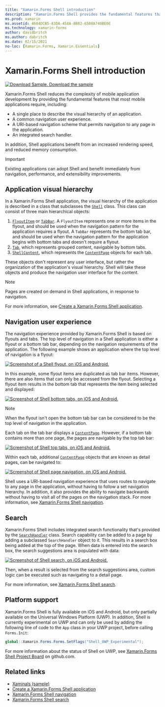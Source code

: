 ```yaml
---
title: "Xamarin.Forms Shell introduction"
description: "Xamarin.Forms Shell provides the fundamental features that most applications require, including a common navigation user experience, a URI-based navigation scheme, and an integrated search handler."
ms.prod: xamarin
ms.assetid: 4604DCB5-83DA-458A-8B02-6508A740BE0E
ms.technology: xamarin-forms
author: davidbritch
ms.author: dabritch
ms.date: 02/15/2021
no-loc: [Xamarin.Forms, Xamarin.Essentials]
---
```


# Xamarin.Forms Shell introduction

[![Download Sample.](~/media/shared/download.png) Download the sample](/samples/xamarin/xamarin-forms-samples/userinterface-xaminals/)

Xamarin.Forms Shell reduces the complexity of mobile application development by providing the fundamental features that most mobile applications require, including:

- A single place to describe the visual hierarchy of an application.
- A common navigation user experience.
- A URI-based navigation scheme that permits navigation to any page in the application.
- An integrated search handler.

In addition, Shell applications benefit from an increased rendering speed, and reduced memory consumption.

> [!IMPORTANT]
> Existing applications can adopt Shell and benefit immediately from navigation, performance, and extensibility improvements.

## Application visual hierarchy

In a Xamarin.Forms Shell application, the visual hierarchy of the application is described in a class that subclasses the [`Shell`](xref:Xamarin.Forms.Shell) class. This class can consist of three main hierarchical objects:

1. [`FlyoutItem`](xref:Xamarin.Forms.FlyoutItem) or [`TabBar`](xref:Xamarin.Forms.TabBar). A `FlyoutItem` represents one or more items in the flyout, and should be used when the navigation pattern for the application requires a flyout. A `TabBar` represents the bottom tab bar, and should be used when the navigation pattern for the application begins with bottom tabs and doesn't require a flyout.
1. [`Tab`](xref:Xamarin.Forms.Tab), which represents grouped content, navigable by bottom tabs.
1. [`ShellContent`](xref:Xamarin.Forms.ShellContent), which represents the [`ContentPage`](xref:Xamarin.Forms.ContentPage) objects for each tab.

These objects don't represent any user interface, but rather the organization of the application's visual hierarchy. Shell will take these objects and produce the navigation user interface for the content.

> [!NOTE]
> Pages are created on demand in Shell applications, in response to navigation.

For more information, see [Create a Xamarin.Forms Shell application](~/xamarin-forms/app-fundamentals/shell/create.md).

## Navigation user experience

The navigation experience provided by Xamarin.Forms Shell is based on flyouts and tabs. The top level of navigation in a Shell application is either a flyout or a bottom tab bar, depending on the navigation requirements of the application. The following example shows an application where the top level of navigation is a flyout:

[![Screenshot of a Shell flyout, on iOS and Android.](introduction-images/flyout.png)](introduction-images/flyout-large.png#lightbox)

In this example, some flyout items are duplicated as tab bar items. However, there are also items that can only be accessed from the flyout. Selecting a flyout item results in the bottom tab that represents the item being selected and displayed:

[![Screenshot of Shell bottom tabs, on iOS and Android.](introduction-images/cats.png)](introduction-images/cats-large.png#lightbox)

> [!NOTE]
> When the flyout isn't open the bottom tab bar can be considered to be the top level of navigation in the application.

Each tab on the tab bar displays a [`ContentPage`](xref:Xamarin.Forms.ContentPage). However, if a bottom tab contains more than one page, the pages are navigable by the top tab bar:

[![Screenshot of Shell top tabs, on iOS and Android.](introduction-images/dogs.png)](introduction-images/dogs-large.png#lightbox)

Within each tab, additional [`ContentPage`](xref:Xamarin.Forms.ContentPage) objects that are known as detail pages, can be navigated to:

[![Screenshot of Shell page navigation, on iOS and Android.](introduction-images/dogdetails.png)](introduction-images/dogdetails-large.png#lightbox)

Shell uses a URI-based navigation experience that uses routes to navigate to any page in the application, without having to follow a set navigation hierarchy. In addition, it also provides the ability to navigate backwards without having to visit all of the pages on the navigation stack. For more information, see [Xamarin.Forms Shell navigation](~/xamarin-forms/app-fundamentals/shell/navigation.md).

## Search

Xamarin.Forms Shell includes integrated search functionality that's provided by the [`SearchHandler`](xref:Xamarin.Forms.SearchHandler) class. Search capability can be added to a page by adding a subclassed `SearchHandler` object to it. This results in a search box being added at the top of the page. When data is entered into the search box, the search suggestions area is populated with data:

[![Screenshot of Shell search, on iOS and Android.](introduction-images/search.png)](introduction-images/search-large.png#lightbox)

Then, when a result is selected from the search suggestions area, custom logic can be executed such as navigating to a detail page.

For more information, see [Xamarin.Forms Shell search](~/xamarin-forms/app-fundamentals/shell/search.md).

## Platform support

Xamarin.Forms Shell is fully available on iOS and Android, but only partially available on the Universal Windows Platform (UWP). In addition, Shell is currently experimental on UWP and can only be used by adding the following line of code to the `App` class in your UWP project, before calling `Forms.Init`:

```csharp
global::Xamarin.Forms.Forms.SetFlags("Shell_UWP_Experimental");
```

For more information about the status of Shell on UWP, see [Xamarin.Forms Shell Project Board](https://github.com/xamarin/Xamarin.Forms/projects/54) on github.com.

## Related links

- [Xaminals (sample)](/samples/xamarin/xamarin-forms-samples/userinterface-xaminals/)
- [Create a Xamarin.Forms Shell application](~/xamarin-forms/app-fundamentals/shell/create.md)
- [Xamarin.Forms Shell navigation](~/xamarin-forms/app-fundamentals/shell/navigation.md)
- [Xamarin.Forms Shell search](~/xamarin-forms/app-fundamentals/shell/search.md)

